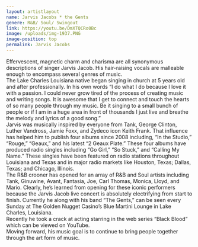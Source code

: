 ```yaml
---
layout: artistlayout
name: Jarvis Jacobs * the Gents
genere: R&B/ Soul/ Swingout
link: https://youtu.be/DmXTQCRo0Bc
image: /uploads/img-1937.PNG
image-position: top
permalink: Jarvis Jacobs
---
```

Effervescent, magnetic charm and charisma are all synonymous descriptions of singer Jarvis Jacob. His hair-raising vocals are malleable enough to encompass several genres of music.<br>The Lake Charles Louisiana native began singing in church at 5 years old and after professionally. In his own words “I do what I do because I love it with a passion. I could never grow tired of the process of creating music and writing songs. It is awesome that I get to connect and touch the hearts of so many people through my music. Be it singing to a small bunch of people or if I am in a huge area in front of thousands I just live and breathe the melody and lyrics of a good song.”<br>Jarvis was musically inspired by everyone from Tank, George Clinton, Luther Vandross, Jamie Foxx, and Zydeco icon Keith Frank. That influence has helped him to publish four albums since 2008 including, “In the Studio,” “Rouge,” “Geaux,” and his latest “2 Geaux Plate.” These four albums have produced radio singles including “Go Girl,” “So Stuck,” and “Calling My Name.” These singles have been featured on radio stations throughout Louisiana and Texas and in major radio markets like Houston, Texas; Dallas, Texas; and Chicago, Illinois.<br>The R&B crooner has opened for an array of R&B and Soul artists including Tank, Ginuwine, Avant, Fantasia, Joe, Carl Thomas, Monica, Lloyd, and Mario. Clearly, he’s learned from opening for these iconic performers because the Jarvis Jacob live concert is absolutely electrifying from start to finish. Currently he along with his band “The Gents,” can be seen every Sunday at The Golden Nugget Casino’s Blue Martini Lounge in Lake Charles, Louisiana.<br>Recently he took a crack at acting starring in the web series “Black Blood” which can be viewed on YouTube.<br>Moving forward, his music goal is to continue to bring people together through the art form of music.